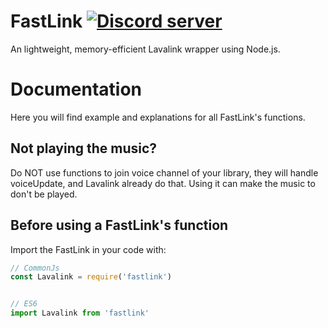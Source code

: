 FastLink <a href="https://discord.gg/ut6qxsgtME"><img src="https://img.shields.io/discord/948014684630560768?color=5865F2&logo=discord&logoColor=white" alt="Discord server"/></a>
====

An lightweight, memory-efficient Lavalink wrapper using Node.js.

# Documentation

  Here you will find example and explanations for all FastLink's functions.
  
## Not playing the music?

  Do NOT use functions to join voice channel of your library, they will handle voiceUpdate, and Lavalink already do that. Using it can make the music to don't be played.

## Before using a FastLink's function

  Import the FastLink in your code with:

  ```js
  // CommonJs
  const Lavalink = require('fastlink')


  // ES6
  import Lavalink from 'fastlink'
  ```

